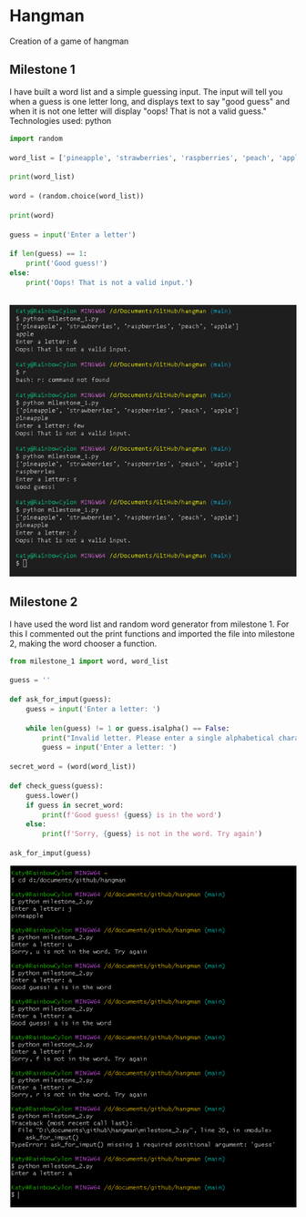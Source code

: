 # Hangman

Creation of a game of hangman

## Milestone 1

I have built a word list and a simple guessing input. The input will tell you when a guess is one letter long, and displays text to say "good guess" and when it is not one letter will display "oops! That is not a valid guess."
Technologies used: python

```python
import random

word_list = ['pineapple', 'strawberries', 'raspberries', 'peach', 'apple']

print(word_list)

word = (random.choice(word_list))

print(word)

guess = input('Enter a letter')

if len(guess) == 1:
    print('Good guess!')
else:
    print('Oops! That is not a valid input.')
    
```
![](Screenshots/Capture.png)

## Milestone 2

I have used the word list and random word generator from milestone 1. For this I commented out the print functions and imported the file into milestone 2, making the word chooser a function. 

```python
from milestone_1 import word, word_list

guess = ''

def ask_for_imput(guess):
    guess = input('Enter a letter: ')

    while len(guess) != 1 or guess.isalpha() == False:
        print("Invalid letter. Please enter a single alphabetical character.")
        guess = input('Enter a letter: ')

secret_word = (word(word_list))

def check_guess(guess): 
    guess.lower()
    if guess in secret_word:
        print(f'Good guess! {guess} is in the word')
    else:
        print(f'Sorry, {guess} is not in the word. Try again')

ask_for_imput(guess)
```

![](Screenshots/Capture_terminal.png)


